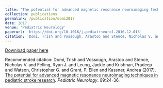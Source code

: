 ```yaml
---
title: "The potential for advanced magnetic resonance neuroimaging techniques in pediatric stroke research"
collection: publications
permalink: /publication/domi2017
date: 2017
venue: 'Pediatric Neurology'
paperurl: 'https://doi.org/10.1016/j.pediatrneurol.2016.12.015'
citation: 'Domi, Trish and Vossough, Arastoo and Stence, Nicholas V. and Felling, Ryan J. and Leung, Jackie and Krishnan, Pradeep and Watson, Christopher G. and Grant, P. Ellen and Kassner, Andrea (2017). <u>The potential for advanced magnetic resonance neuroimaging techniques in pediatric stroke research</u>. <i>Pediatric Neurology</i>. 69:24-36.'
---
```


<a href='https://doi.org/10.1016/j.pediatrneurol.2016.12.015'>Download paper here</a>

Recommended citation: Domi, Trish and Vossough, Arastoo and Stence, Nicholas V. and Felling, Ryan J. and Leung, Jackie and Krishnan, Pradeep and Watson, Christopher G. and Grant, P. Ellen and Kassner, Andrea (2017). <u>The potential for advanced magnetic resonance neuroimaging techniques in pediatric stroke research</u>. <i>Pediatric Neurology</i>. 69:24-36.